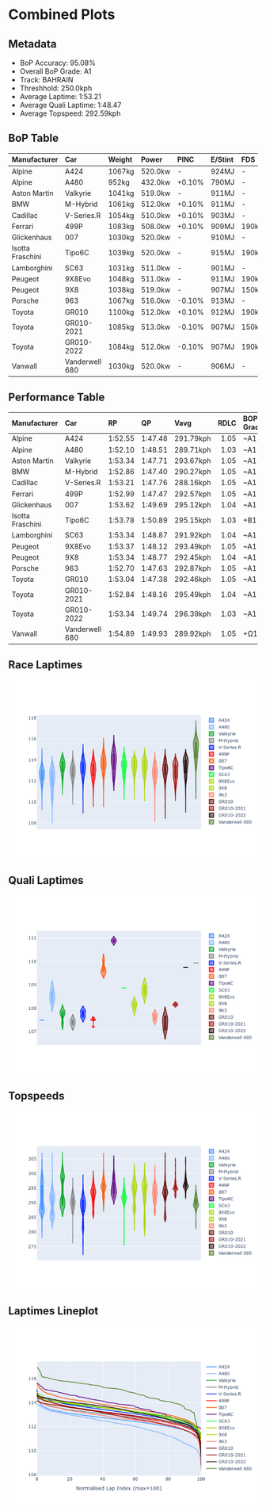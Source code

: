 # Combined Plots

## Metadata

- BoP Accuracy: 95.08%
- Overall BoP Grade: A1
- Track: BAHRAIN
- Threshhold: 250.0kph
- Average Laptime: 1:53.21
- Average Quali Laptime: 1:48.47
- Average Topspeed: 292.59kph

## BoP Table
| Manufacturer     | Car            | Weight   | Power   | PINC   | E/Stint   | FDS    | RDP    | QDP    | TDP    |
|:-----------------|:---------------|:---------|:--------|:-------|:----------|:-------|:-------|:-------|:-------|
| Alpine           | A424           | 1067kg   | 520.0kw | -      | 924MJ     | -      | 51.64% | 59.31% | 26.80% |
| Alpine           | A480           | 952kg    | 432.0kw | +0.10% | 790MJ     | -      | 53.05% | 74.07% | 48.97% |
| Aston Martin     | Valkyrie       | 1041kg   | 519.0kw | -      | 911MJ     | -      | 53.50% | 53.33% | 21.51% |
| BMW              | M-Hybrid       | 1061kg   | 512.0kw | +0.10% | 911MJ     | -      | 52.89% | 56.22% | 33.41% |
| Cadillac         | V-Series.R     | 1054kg   | 510.0kw | +0.10% | 903MJ     | -      | 48.63% | 60.80% | 19.01% |
| Ferrari          | 499P           | 1083kg   | 508.0kw | +0.10% | 909MJ     | 190kph | 51.38% | 44.98% | 9.83%  |
| Glickenhaus      | 007            | 1030kg   | 520.0kw | -      | 910MJ     | -      | 46.15% | 49.30% | 41.45% |
| Isotta Fraschini | Tipo6C         | 1039kg   | 520.0kw | -      | 915MJ     | 190kph | 43.95% | 47.22% | 31.53% |
| Lamborghini      | SC63           | 1031kg   | 511.0kw | -      | 901MJ     | -      | 48.33% | 60.95% | 28.65% |
| Peugeot          | 9X8Evo         | 1048kg   | 511.0kw | -      | 911MJ     | 190kph | 48.87% | 52.78% | 15.41% |
| Peugeot          | 9X8            | 1038kg   | 519.0kw | -      | 907MJ     | 150kph | 54.54% | 58.39% | 9.69%  |
| Porsche          | 963            | 1067kg   | 516.0kw | -0.10% | 913MJ     | -      | 50.70% | 44.30% | 29.51% |
| Toyota           | GR010          | 1100kg   | 512.0kw | +0.10% | 912MJ     | 190kph | 51.09% | 52.71% | 11.46% |
| Toyota           | GR010-2021     | 1085kg   | 513.0kw | -0.10% | 907MJ     | 150kph | 54.08% | 54.81% | 9.72%  |
| Toyota           | GR010-2022     | 1084kg   | 512.0kw | -0.10% | 907MJ     | 190kph | 53.45% | 68.83% | 9.58%  |
| Vanwall          | Vanderwell 680 | 1030kg   | 520.0kw | -      | 906MJ     | -      | 49.68% | 60.93% | 34.43% |

## Performance Table
| Manufacturer     | Car            | RP      | QP      | Vavg      |   RDLC | BOP-Grade   | Match   |
|:-----------------|:---------------|:--------|:--------|:----------|-------:|:------------|:--------|
| Alpine           | A424           | 1:52.55 | 1:47.48 | 291.79kph |   1.05 | ~A1         | 99.97%  |
| Alpine           | A480           | 1:52.10 | 1:48.51 | 289.71kph |   1.03 | ~A1         | 97.87%  |
| Aston Martin     | Valkyrie       | 1:53.34 | 1:47.71 | 293.67kph |   1.05 | ~A1         | 100.00% |
| BMW              | M-Hybrid       | 1:52.86 | 1:47.40 | 290.27kph |   1.05 | ~A1         | 100.00% |
| Cadillac         | V-Series.R     | 1:53.21 | 1:47.76 | 288.16kph |   1.05 | ~A1         | 99.61%  |
| Ferrari          | 499P           | 1:52.99 | 1:47.47 | 292.57kph |   1.05 | ~A1         | 99.94%  |
| Glickenhaus      | 007            | 1:53.62 | 1:49.69 | 295.12kph |   1.04 | ~A1         | 95.07%  |
| Isotta Fraschini | Tipo6C         | 1:53.78 | 1:50.89 | 295.15kph |   1.03 | +B1         | 86.57%  |
| Lamborghini      | SC63           | 1:53.34 | 1:48.87 | 291.92kph |   1.04 | ~A1         | 100.00% |
| Peugeot          | 9X8Evo         | 1:53.37 | 1:48.12 | 293.49kph |   1.05 | ~A1         | 100.00% |
| Peugeot          | 9X8            | 1:53.34 | 1:48.77 | 292.45kph |   1.04 | ~A1         | 100.00% |
| Porsche          | 963            | 1:52.70 | 1:47.63 | 292.87kph |   1.05 | ~A1         | 99.70%  |
| Toyota           | GR010          | 1:53.04 | 1:47.38 | 292.46kph |   1.05 | ~A1         | 99.79%  |
| Toyota           | GR010-2021     | 1:52.84 | 1:48.16 | 295.49kph |   1.04 | ~A1         | 100.00% |
| Toyota           | GR010-2022     | 1:53.34 | 1:49.74 | 296.39kph |   1.03 | ~A1         | 99.66%  |
| Vanwall          | Vanderwell 680 | 1:54.89 | 1:49.93 | 289.92kph |   1.05 | +Ω1         | 43.13%  |

## Race Laptimes
![Race Laptimes](images/race_violin.png)

## Quali Laptimes
![Quali Laptimes](images/quali_violin.png)

## Topspeeds
![Topspeeds](images/topspeed_violin.png)

## Laptimes Lineplot
![Laptimes Lineplot](images/laptime_line.png)

